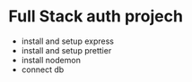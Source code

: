 # Full Stack auth projech

-   install and setup express
-   install and setup prettier
-   install nodemon
-   connect db